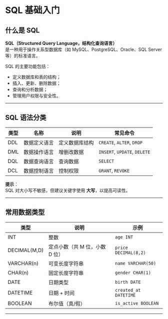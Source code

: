 # SQL 基础入门

## 什么是 SQL  

**SQL（Structured Query Language，结构化查询语言）**  
是一种用于操作关系型数据库（如 MySQL、PostgreSQL、Oracle、SQL Server 等）的标准语言。

SQL 的主要功能包括：

- 定义数据库和表的结构；
- 插入、更新、删除数据；
- 查询和分析数据；
- 管理用户权限与安全性。

---

## SQL 语法分类

| 类型 | 名称 | 说明 | 常见命令 |
|------|------|------|----------|
| DDL | 数据定义语言 | 定义数据库结构 | `CREATE`, `ALTER`, `DROP` |
| DML | 数据操作语言 | 增删改数据 | `INSERT`, `UPDATE`, `DELETE` |
| DQL | 数据查询语言 | 查询数据 | `SELECT` |
| DCL | 数据控制语言 | 控制权限 | `GRANT`, `REVOKE` |

**提示**：  
SQL 对大小写不敏感，但建议关键字使用 **大写**，以提高可读性。

---

## 常用数据类型  

| 类型 | 说明 | 示例 |
|------|------|------|
| INT | 整数 | `age INT` |
| DECIMAL(M,D) | 定点小数（共 M 位，小数 D 位） | `price DECIMAL(8,2)` |
| VARCHAR(n) | 可变长度字符串 | `name VARCHAR(50)` |
| CHAR(n) | 固定长度字符串 | `gender CHAR(1)` |
| DATE | 日期类型 | `birth DATE` |
| DATETIME | 日期 + 时间 | `created_at DATETIME` |
| BOOLEAN | 布尔值（真/假） | `is_active BOOLEAN` |

---
